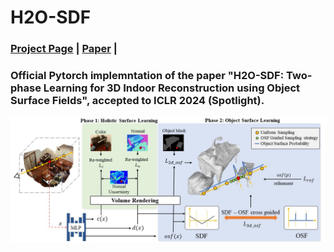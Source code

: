 # H2O-SDF

### [Project Page](https://domirae.github.io/) | [Paper](https://arxiv.org/abs/2402.08138) |

### Official Pytorch implemntation of the paper "H2O-SDF: Two-phase Learning for 3D Indoor Reconstruction using Object Surface Fields", accepted to ICLR 2024 (Spotlight).

![](./assets/overview.jpg)
